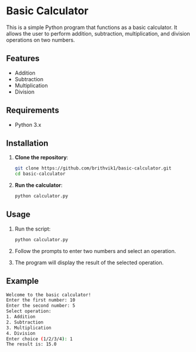 
# Basic Calculator

This is a simple Python program that functions as a basic calculator. It allows the user to perform addition, subtraction, multiplication, and division operations on two numbers.

## Features

- Addition
- Subtraction
- Multiplication
- Division

## Requirements

- Python 3.x

## Installation

1. **Clone the repository**:
    ```sh
    git clone https://github.com/brithvik1/basic-calculator.git
    cd basic-calculator
    ```

2. **Run the calculator**:
    ```sh
    python calculator.py
    ```

## Usage

1. Run the script:
    ```sh
    python calculator.py
    ```

2. Follow the prompts to enter two numbers and select an operation.

3. The program will display the result of the selected operation.

## Example

```sh
Welcome to the basic calculator!
Enter the first number: 10
Enter the second number: 5
Select operation:
1. Addition
2. Subtraction
3. Multiplication
4. Division
Enter choice (1/2/3/4): 1
The result is: 15.0
